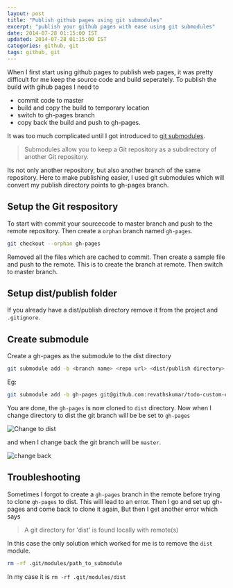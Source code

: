```yaml
---
layout: post
title: "Publish github pages using git submodules"
excerpt: "publish your github pages with ease using git submodules"
date: 2014-07-28 01:15:00 IST
updated: 2014-07-28 01:15:00 IST
categories: github, git
tags: github, git
---
```


When I first start using github pages to publish web pages, it was pretty difficult 
for me keep the source code and build seperately. To publish the build with gihub pages I need to 

* commit code to master 
* build and copy the build to temporary location
* switch to gh-pages branch
* copy back the build and push to gh-pages.

It was too much complicated until I got introduced to [git submodules](http://www.git-scm.com/book/en/Git-Tools-Submodules). 

> Submodules allow you to keep a Git repository as a subdirectory of another Git repository.

Its not only another repository, but also another branch of the same repository. 
Here to make publishing easier, I used git submodules which will convert my publish directory points to gh-pages branch.

## Setup the Git respository

To start with commit your sourcecode to master branch and push to the remote repository.
Then create a `orphan` branch named `gh-pages`.

```sh
git checkout --orphan gh-pages
```

Removed all the files which are cached to commit. Then create a sample file and push to the remote. This is to create the branch at remote. Then switch to master branch.

## Setup dist/publish folder

If you already have a dist/publish directory remove it from the project and `.gitignore`.

## Create submodule

Create a gh-pages as the submodule to the dist directory

```sh
git submodule add -b <branch name> <repo url> <dist/publish directory>
```
Eg: 

```sh
git submodule add -b gh-pages git@github.com:revathskumar/todo-custom-element-backbone.git dist
```

You are done, the `gh-pages` is now cloned to `dist` directory. Now when I change directory to dist the git branch will be be set to `gh-pages`

![Change to dist](http://i653.photobucket.com/albums/uu253/revathskumar/Coderepo/2014/07/gh-pages_zpsba1924ac.png)

and when I change back the git branch will be `master`.

![change back](http://i653.photobucket.com/albums/uu253/revathskumar/Coderepo/2014/07/gh-pages-back_zps7b568471.png)

## Troubleshooting

Sometimes I forgot to create a `gh-pages` branch in the remote before trying to clone `gh-pages` to dist. This will lead to an error. Then I go and set up gh-pages and come back to clone it again, But then I get another error which says 

> A git directory for 'dist' is found locally with remote(s)

In this case the only solution which worked for me is to remove the `dist` module.

```sh
rm -rf .git/modules/path_to_submodule
```

In my case it is `rm -rf .git/modules/dist`

